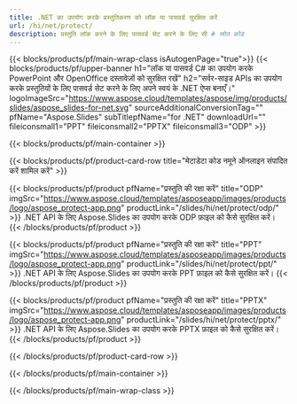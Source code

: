 ```yaml
---
title: .NET का उपयोग करके प्रस्तुतिकरण को लॉक या पासवर्ड सुरक्षित करें
url: /hi/net/protect/
description: प्रस्तुति लॉक करने के लिए पासवर्ड सेट करने के लिए सी # स्रोत कोड
---
```


{{< blocks/products/pf/main-wrap-class isAutogenPage="true">}}
{{< blocks/products/pf/upper-banner h1="लॉक या पासवर्ड C# का उपयोग करके PowerPoint और OpenOffice दस्तावेज़ों को सुरक्षित रखें" h2="सर्वर-साइड APIs का उपयोग करके प्रस्तुतियों के लिए पासवर्ड सेट करने के लिए अपने स्वयं के .NET ऐप्स बनाएँ।" logoImageSrc="https://www.aspose.cloud/templates/aspose/img/products/slides/aspose_slides-for-net.svg" sourceAdditionalConversionTag="" pfName="Aspose.Slides" subTitlepfName="for .NET" downloadUrl="" fileiconsmall1="PPT" fileiconsmall2="PPTX" fileiconsmall3="ODP" >}}

{{< blocks/products/pf/main-container >}}

{{< blocks/products/pf/product-card-row title="मेटाडेटा कोड नमूने ऑनलाइन संपादित करें शामिल करें" >}}

{{< blocks/products/pf/product pfName="प्रस्तुति की रक्षा करें" title="ODP" imgSrc="https://www.aspose.cloud/templates/asposeapp/images/products/logo/aspose_protect-app.png" productLink="/slides/hi/net/protect/odp/" >}}
.NET API के लिए Aspose.Slides का उपयोग करके ODP फ़ाइल को कैसे सुरक्षित करें।
{{< /blocks/products/pf/product >}}

{{< blocks/products/pf/product pfName="प्रस्तुति की रक्षा करें" title="PPT" imgSrc="https://www.aspose.cloud/templates/asposeapp/images/products/logo/aspose_protect-app.png" productLink="/slides/hi/net/protect/ppt/" >}}
.NET API के लिए Aspose.Slides का उपयोग करके PPT फ़ाइल को कैसे सुरक्षित करें।
{{< /blocks/products/pf/product >}}

{{< blocks/products/pf/product pfName="प्रस्तुति की रक्षा करें" title="PPTX" imgSrc="https://www.aspose.cloud/templates/asposeapp/images/products/logo/aspose_protect-app.png" productLink="/slides/hi/net/protect/pptx/" >}}
.NET API के लिए Aspose.Slides का उपयोग करके PPTX फ़ाइल को कैसे सुरक्षित करें।
{{< /blocks/products/pf/product >}}



{{< /blocks/products/pf/product-card-row >}}

{{< /blocks/products/pf/main-container >}}
    
{{< /blocks/products/pf/main-wrap-class >}}